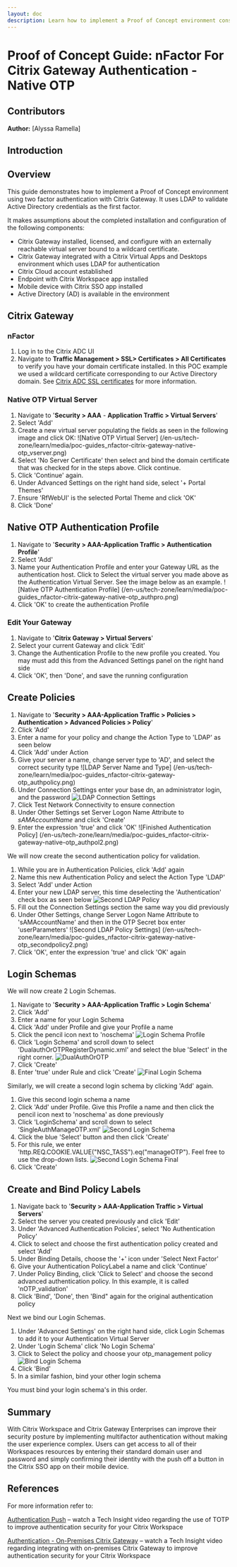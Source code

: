 ```yaml
---
layout: doc
description: Learn how to implement a Proof of Concept environment consisting of nFactor for Native OTP 
---
```

# Proof of Concept Guide: nFactor For Citrix Gateway Authentication - Native OTP

## Contributors

**Author:** [Alyssa Ramella]

## Introduction

## Overview

This guide demonstrates how to implement a Proof of Concept environment using two factor authentication with Citrix Gateway. It uses LDAP to validate Active Directory credentials as the first factor.

It makes assumptions about the completed installation and configuration of the following components:

*  Citrix Gateway installed, licensed, and configure with an externally reachable virtual server bound to a wildcard certificate.
*  Citrix Gateway integrated with a Citrix Virtual Apps and Desktops environment which uses LDAP for authentication
*  Citrix Cloud account established
*  Endpoint with Citrix Workspace app installed
*  Mobile device with Citrix SSO app installed
*  Active Directory (AD) is available in the environment

## Citrix Gateway

### nFactor

1.  Log in to the Citrix ADC UI
2.  Navigate to **Traffic Management > SSL> Certificates > All Certificates** to verify you have your domain certificate installed. In this POC example we used a wildcard certificate corresponding to our Active Directory domain. See [Citrix ADC SSL certificates](/en-us/citrix-adc/13/ssl/ssl-certificates.html) for more information.

### Native OTP Virtual Server

1.  Navigate to '**Security > AAA** - **Application Traffic > Virtual Servers**'
2.  Select 'Add'
3.  Create a new virtual server populating the fields as seen in the following image and click OK:
![Native OTP Virtual Server] (/en-us/tech-zone/learn/media/poc-guides_nfactor-citrix-gateway-native-otp_vserver.png)
4.  Select 'No Server Certificate' then select and bind the domain certificate that was checked for in the steps above. Click continue.
5.  Click 'Continue' again.
6.  Under Advanced Settings on the right hand side, select '+ Portal Themes'
7.  Ensure 'RfWebUI' is the selected Portal Theme and click 'OK'
8.  Click 'Done'

## Native OTP Authentication Profile

1.  Navigate to '**Security > AAA-Application Traffic > Authentication Profile**'
2.  Select 'Add'
3.  Name your Authentication Profile and enter your Gateway URL as the authentication host. Click to Select the virtual server you made above as the Authentication Virtual Server. See the image below as an example.
![Native OTP Authentication Profile] (/en-us/tech-zone/learn/media/poc-guides_nfactor-citrix-gateway-native-otp_authpro.png)
4.  Click 'OK' to create the authentication Profile

### Edit Your Gateway

1.  Navigate to '**Citrix Gateway > Virtual Servers**'
2.  Select your current Gateway and click 'Edit'
3.  Change the Authentication Profile to the new profile you created. You may must add this from the Advanced Settings panel on the right hand side
4.  Click 'OK', then 'Done', and save the running configuration

## Create Policies

1.  Navigate to '**Security > AAA-Application Traffic > Policies > Authentication > Advanced Policies > Policy**'
2.  Click 'Add'
3.  Enter a name for your policy and change the Action Type to 'LDAP' as seen below
4.  Click 'Add' under Action
5.  Give your server a name, change server type to 'AD', and select the correct security type
![LDAP Server Name and Type] (/en-us/tech-zone/learn/media/poc-guides_nfactor-citrix-gateway-otp_authpolicy.png)
6.  Under Connection Settings enter your base dn, an administrator login, and the password
![LDAP Connection Settings](/en-us/tech-zone/learn/media/poc-guides_nfactor-citrix-gateway-native-otp_connectionsettings.png)
7.  Click Test Network Connectivity to ensure connection
8.  Under Other Settings set Server Logon Name Attribute to *sAMAccountName* and click 'Create'
9.  Enter the expression 'true' and click 'OK'
![Finished Authentication Policy] (/en-us/tech-zone/learn/media/poc-guides_nfactor-citrix-gateway-native-otp_authpol2.png)

We will now create the second authentication policy for validation.

1.  While you are in Authentication Policies, click 'Add' again
2.  Name this new Authentication Policy and select the Action Type 'LDAP'
3.  Select 'Add' under Action
4.  Enter your new LDAP server, this time deselecting the 'Authentication' check box as seen below
![Second LDAP Policy](/en-us/tech-zone/learn/media/poc-guides_nfactor-citrix-gateway-native-otp_secondpolicy.png)
5.  Fill out the Connection Settings section the same way you did previously
6.  Under Other Settings, change Server Logon Name Attribute to 'sAMAccountName' and then in the OTP Secret box enter 'userParameters'
![Second LDAP Policy Settings] (/en-us/tech-zone/learn/media/poc-guides_nfactor-citrix-gateway-native-otp_secondpolicy2.png)
7.  Click 'OK', enter the expression 'true' and click 'OK' again

## Login Schemas

We will now create 2 Login Schemas.

1.  Navigate to '**Security > AAA-Application Traffic > Login Schema**'
2.  Click 'Add'
3.  Enter a name for your Login Schema
4.  Click 'Add' under Profile and give your Profile a name
5.  Click the pencil icon next to 'noschema'
![Login Schema Profile](/en-us/tech-zone/learn/media/poc-guides_nfactor-citrix-gateway-native-otp_loginschema.png)
6.  Click 'Login Schema' and scroll down to select 'DualauthOrOTPRegisterDynamic.xml' and select the blue 'Select' in the right corner.
![DualAuthOrOTP](en-us/tech-zone/learn/media/poc-guides_nfactor-citrix-gateway-native-otp_dualauth.png)
7.  Click 'Create'
8.  Enter 'true' under Rule and click 'Create'
![Final Login Schema](/en-us/tech-zone/learn/media/poc-guides_nfactor-citrix-gateway-native-otp_finalschema.png)

Similarly, we will create a second login schema by clicking 'Add' again.

1.  Give this second login schema a name
2.  Click 'Add' under Profile. Give this Profile a name and then click the pencil icon next to 'noschema' as done previously
3.  Click 'LoginSchema' and scroll down to select 'SingleAuthManageOTP.xml'
![Second Login Schema](/en-us/tech-zone/learn/media/poc-guides_nfactor-citrix-gateway-native-otp_singleauth.png)
4.  Click the blue 'Select' button and then click 'Create'
5.  For this rule, we enter 'http.REQ.COOKIE.VALUE("NSC_TASS").eq("manageOTP"). Feel free to use the drop-down lists.
![Second Login Schema Final](/en-us/tech-zone/learn/media/poc-guides_nfactor-citrix-gateway-native-otp_finallogina.png)
6.  Click 'Create'

## Create and Bind Policy Labels

1.  Navigate back to '**Security > AAA-Application Traffic > Virtual Servers**'
2.  Select the server you created previously and click 'Edit'
3.  Under 'Advanced Authentication Policies', select 'No Authentication Policy'
4.  Click to select and choose the first authentication policy created and select 'Add'
5.  Under Binding Details, choose the '+' icon under 'Select Next Factor'
6.  Give your Authentication PolicyLabel a name and click 'Continue'
7.  Under Policy Binding, click 'Click to Select' and choose the second advanced authentication policy. In this example, it is called 'nOTP_validation'
8.  Click 'Bind', 'Done', then 'Bind" again for the original authentication policy

Next we bind our Login Schemas.

1.  Under 'Advanced Settings' on the right hand side, click Login Schemas to add it to your Authentication Virtual Server
2.  Under 'Login Schema' click 'No Login Schema'
3.  Click to Select the policy and choose your otp_management policy
![Bind Login Schema](/en-us/tech-zone/learn/media/poc-guides_nfactor-citrix-gateway-native-otp_binding.png)
4.  Click 'Bind'
5.  In a similar fashion, bind your other login schema

You must bind your login schema's in this order.

## Summary

With Citrix Workspace and Citrix Gateway Enterprises can improve their security posture by implementing multifactor authentication without making the user experience complex. Users can get access to all of their Workspaces resources by entering their standard domain user and password and simply confirming their identity with the push off a button in the Citrix SSO app on their mobile device.

## References

For more information refer to:

[Authentication Push](/en-us/tech-zone/learn/tech-insights/authentication-push.html) – watch a Tech Insight video regarding the use of TOTP to improve authentication security for your Citrix Workspace

[Authentication - On-Premises Citrix Gateway](/en-us/tech-zone/learn/tech-insights/gateway-idp.html) – watch a Tech Insight video regarding integrating with on-premises Citrix Gateway to improve authentication security for your Citrix Workspace
